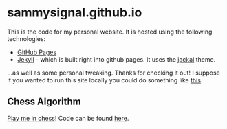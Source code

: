 # sammysignal.github.io
This is the code for my personal website. It is hosted using the following technologies:

 - [GitHub Pages](https://pages.github.com/)
 - [Jekyll](https://github.com/jekyll/jekyll) - which is built right into github pages. It uses the [jackal](https://github.com/clenemt/jackal) theme.

...as well as some personal tweaking. Thanks for checking it out! I suppose if you wanted to run this site locally you could do something like [this](https://help.github.com/articles/setting-up-your-github-pages-site-locally-with-jekyll/).

## Chess Algorithm

[Play me in chess](https://pages.github.com/)! Code can be found [here](https://github.com/sammysignal/sammysignal.github.io/tree/master/assets/js/chess).